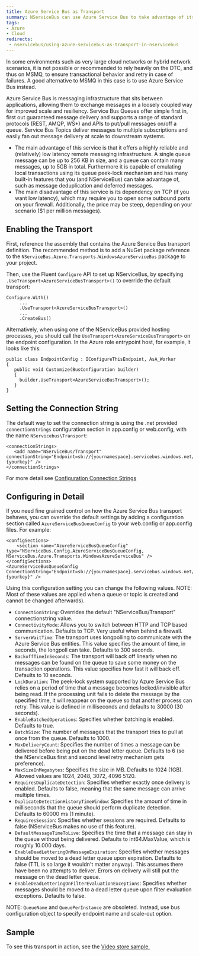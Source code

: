 ```yaml
---
title: Azure Service Bus as Transport
summary: NServiceBus can use Azure Service Bus to take advantage of its peek-lock mechanism in environments where one cannot rely on the DTC.
tags: 
- Azure
- Cloud
redirects:
 - nservicebus/using-azure-servicebus-as-transport-in-nservicebus
---
```


In some environments such as very large cloud networks or hybrid network scenarios, it is not possible or recommended to rely heavily on the DTC, and thus on MSMQ, to ensure transactional behavior and retry in case of failures. A good alternative to MSMQ in this case is to use Azure Service Bus instead.

Azure Service Bus is messaging infrastructure that sits between applications, allowing them to exchange messages in a loosely coupled way for improved scale and resiliency. Service Bus Queues offer simple first in, first out guaranteed message delivery and supports a range of standard protocols (REST, AMQP, WS*) and APIs to put/pull messages on/off a queue. Service Bus Topics deliver messages to multiple subscriptions and easily fan out message delivery at scale to downstream systems.
 
- The main advantage of this service is that it offers a highly reliable and (relatively) low latency remote messaging infrastructure. A single queue message can be up to 256 KB in size, and a queue can contain many messages, up to 5GB in total. Furthermore it is capable of emulating local transactions using its queue peek-lock mechanism and has many built-in features that you (and NServiceBus) can take advantage of, such as message deduplication and deferred messages.
- The main disadvantage of this service is its dependency on TCP (if you want low latency), which may require you to open some outbound ports on your firewall. Additionally, the price may be steep, depending on your scenario ($1 per million messages).

## Enabling the Transport

First, reference the assembly that contains the Azure Service Bus transport definition. The recommended method is to add a NuGet package reference to the  `NServiceBus.Azure.Transports.WindowsAzureServiceBus` package to your project.

Then, use the Fluent `Configure` API to set up NServiceBus, by specifying `.UseTransport<AzureServiceBusTransport>()` to override the default transport:

	Configure.With()
         ...
         .UseTransport<AzureServiceBusTransport>()
         ...
         .CreateBus()

Alternatively, when using one of the NServiceBus provided hosting processes, you should call the `UseTransport<AzureServiceBusTransport>` on the endpoint configuration. In the Azure role entrypoint host, for example, it looks like this:

	public class EndpointConfig : IConfigureThisEndpoint, AsA_Worker
	{
	   public void Customize(BusConfiguration builder)
	   {
		 builder.UseTransport<AzureServiceBusTransport>();
	   }
	}

## Setting the Connection String

The default way to set the connection string is using the .net provided `connectionStrings` configuration section in app.config or web.config, with the name `NServicebus\Transport`:

	<connectionStrings>
	   <add name="NServiceBus/Transport" connectionString="Endpoint=sb://{yournamespace}.servicebus.windows.net/;SharedSecretIssuer=owner;SharedSecretValue={yourkey}" />
	</connectionStrings> 

For more detail see [Configuration Connection Strings](https://msdn.microsoft.com/en-us/library/azure/jj149830.aspx)

## Configuring in Detail

If you need fine grained control on how the Azure Service Bus transport behaves, you can override the default settings by adding a configuration section called `AzureServiceBusQueueConfig` to your web.config or app.config files. For example:

	<configSections>
	    <section name="AzureServiceBusQueueConfig" type="NServiceBus.Config.AzureServiceBusQueueConfig, NServiceBus.Azure.Transports.WindowsAzureServiceBus" />   
	</configSections>
	<AzureServiceBusQueueConfig ConnectionString="Endpoint=sb://{yournamespace}.servicebus.windows.net/;SharedSecretIssuer=owner;SharedSecretValue={yourkey}" />

Using this configuration setting you can change the following values. NOTE: Most of these values are applied when a queue or topic is created and cannot be changed afterwards).

- `ConnectionString`: Overrides the default "NServiceBus/Transport" connectionstring value.
- `ConnectivityMode`: Allows you to switch between HTTP and TCP based communication. Defaults to TCP. Very useful when behind a firewall.
- `ServerWaitTime`: The transport uses longpolling to communicate with the Azure Service Bus entities. This value specifies the amount of time, in seconds, the longpoll can take. Defaults to 300 seconds. 
- `BackoffTimeInSeconds`: The transport will back off linearly when no messages can be found on the queue to save some money on the transaction operations. This value specifies how fast it will back off. Defaults to 10 seconds.
- `LockDuration`: The peek-lock system supported by Azure Service Bus relies on a period of time that a message becomes locked/invisible after being read. If the processing unit fails to delete the message by the specified time, it will reappear on the queue so that another process can retry. This value is defined in milliseconds and defaults to 30000 (30 seconds). 
- `EnableBatchedOperations`: Specifies whether batching is enabled. Defaults to true.
- `BatchSize`: The number of messages that the transport tries to pull at once from the queue. Defaults to 1000. 
- `MaxDeliveryCount`: Specifies the number of times a message can be delivered before being put on the dead letter queue. Defaults to 6 (so the NServiceBus first and second level retry mechanism gets preference).
- `MaxSizeInMegabytes`: Specifies the size in MB. Defaults to 1024 (1GB). Allowed values are 1024, 2048, 3072, 4096 5120.
- `RequiresDuplicateDetection`: Specifies whether exactly once delivery is enabled. Defaults to false, meaning that the same message can arrive multiple times.
- `DuplicateDetectionHistoryTimeWindow`:  Specifies the amount of time in milliseconds that the queue should perform duplicate detection. Defaults to 60000 ms (1 minute).
- `RequiresSession`: Specifies whether sessions are required. Defaults to false (NServiceBus makes no use of this feature).
- `DefaultMessageTimeToLive`: Specifies the time that a message can stay in the queue without being delivered. Defaults to int64.MaxValue, which is roughly 10.000 days.
- `EnableDeadLetteringOnMessageExpiration`: Specifies whether messages should be moved to a dead letter queue upon expiration. Defaults to false (TTL is so large it wouldn't matter anyway). This assumes there have been no attempts to deliver. Errors on delivery will still put the message on the dead letter queue.
- `EnableDeadLetteringOnFilterEvaluationExceptions`: Specifies whether messages should be moved to a dead letter queue upon filter evaluation exceptions. Defaults to false.

NOTE: `QueueName` and `QueuePerInstance` are obsoleted. Instead, use bus configuration object to specify endpoint name and scale-out option.

## Sample

To see this transport in action, see the [Video store sample.](https://github.com/Particular/NServiceBus.Azure.Samples/tree/master/VideoStore.AzureServiceBus.Cloud)

